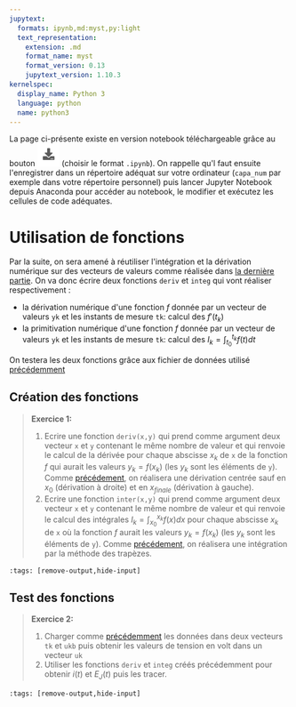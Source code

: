 ```yaml
---
jupytext:
  formats: ipynb,md:myst,py:light
  text_representation:
    extension: .md
    format_name: myst
    format_version: 0.13
    jupytext_version: 1.10.3
kernelspec:
  display_name: Python 3
  language: python
  name: python3
---
```

La page ci-présente existe en version notebook téléchargeable grâce au bouton ![Bouton](./images/bouton_tl.png) (choisir le format `.ipynb`). On rappelle qu'l faut ensuite l'enregistrer dans un répertoire adéquat sur votre ordinateur (`capa_num` par exemple dans votre répertoire personnel) puis lancer Jupyter Notebook depuis Anaconda pour accéder au notebook, le modifier et exécutez les cellules de code adéquates.

# Utilisation de fonctions

Par la suite, on sera amené à réutiliser l'intégration et la dérivation numérique sur des vecteurs de valeurs comme réalisée dans [la dernière partie](cas_exp). On va donc écrire deux fonctions `deriv` et `integ` qui vont réaliser respectivement :
* la dérivation numérique d'une fonction $f$ donnée par un vecteur de valeurs `yk` et les instants de mesure `tk`: calcul des $f'(t_k)$
* la primitivation numérique d'une fonction $f$ donnée par un vecteur de valeurs `yk` et les instants de mesure `tk`: calcul des $I_k = \int_{t_0}^{t_k} f(t) dt$


On testera les deux fonctions grâce aux fichier de données utilisé [précédemment](https://github.com/pcsi3physiquestan/donnees_exp/blob/main/circuit_rc.dat?raw=true)

## Création des fonctions
> __Exercice 1:__  
> 1. Ecrire une fonction `deriv(x,y)` qui prend comme argument deux vecteur `x` et `y` contenant le même nombre de valeur et qui renvoie le calcul de la dérivée pour chaque abscisse $x_k$ de `x` de la fonction $f$ qui aurait les valeurs $y_k = f(x_k)$ (les $y_k$ sont les éléments de `y`). Comme [précédement](cas_exp), on réalisera une dérivation centrée sauf en $x_0$ (dérivation à droite) et en $x_{finale}$ (dérivation à gauche).
> 2. Ecrire une fonction `inter(x,y)` qui prend comme argument deux vecteur `x` et `y` contenant le même nombre de valeur et qui renvoie le calcul des intégrales $I_k = \int_{x_0}^{x_k} f(x) dx$ pour chaque abscisse $x_k$ de `x` où la fonction $f$ aurait les valeurs $y_k = f(x_k)$ (les $y_k$ sont les éléments de `y`). Comme [précédement](cas_exp), on réalisera une intégration par la méthode des trapèzes.

```{code-cell}
:tags: [remove-output,hide-input]

```

## Test des fonctions

> __Exercice 2:__  
> 1. Charger comme [précédemment](cas_exp) les données dans deux vecteurs `tk` et `ukb` puis obtenir les valeurs de tension en volt dans un vecteur `uk`
> 2. Utiliser les fonctions `deriv` et `integ` créés précédemment pour obtenir $i(t)$ et $E_J(t)$ puis les tracer.

```{code-cell}
:tags: [remove-output,hide-input]

```